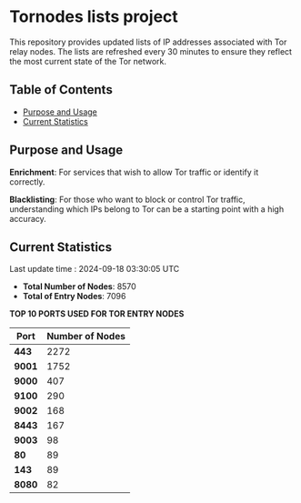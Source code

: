 # Tornodes lists project

This repository provides updated lists of IP addresses associated with Tor relay nodes. The lists are refreshed every 30 minutes to ensure they reflect the most current state of the Tor network.

## Table of Contents

- [Purpose and Usage](#purpose-and-usage)
- [Current Statistics](#current-statistics)


## Purpose and Usage

**Enrichment**: For services that wish to allow Tor traffic or identify it correctly.

**Blacklisting**: For those who want to block or control Tor traffic, understanding which IPs belong to Tor can be a starting point with a high accuracy.

## Current Statistics

Last update time : 2024-09-18 03:30:05 UTC

- **Total Number of Nodes**: 8570
- **Total of Entry Nodes**: 7096

**TOP 10 PORTS USED FOR TOR ENTRY NODES**

| **Port** | **Number of Nodes** |
|------|-----------------|
| **443**   | 2272  |
| **9001**   | 1752  |
| **9000**   | 407  |
| **9100**   | 290  |
| **9002**   | 168  |
| **8443**   | 167  |
| **9003**   | 98  |
| **80**   | 89  |
| **143**   | 89  |
| **8080**   | 82  |

